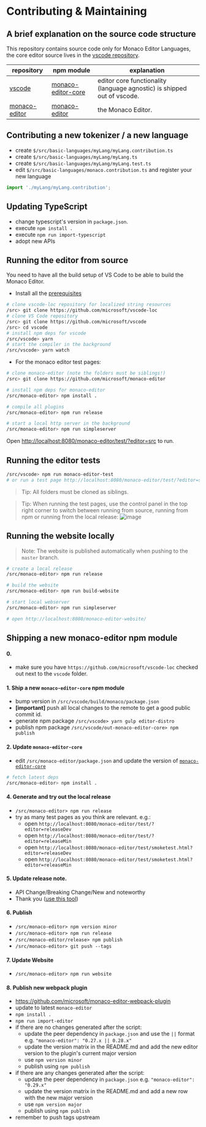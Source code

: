 # Contributing & Maintaining

## A brief explanation on the source code structure

This repository contains source code only for Monaco Editor Languages, the core editor source lives in the [vscode repository](https://github.com/Microsoft/vscode).

| repository                                                  | npm module                                                             | explanation                                                             |
| ----------------------------------------------------------- | ---------------------------------------------------------------------- | ----------------------------------------------------------------------- |
| [vscode](https://github.com/microsoft/vscode)               | [monaco-editor-core](https://www.npmjs.com/package/monaco-editor-core) | editor core functionality (language agnostic) is shipped out of vscode. |
| [monaco-editor](https://github.com/microsoft/monaco-editor) | [monaco-editor](https://www.npmjs.com/package/monaco-editor)           | the Monaco Editor.                                                      |

## Contributing a new tokenizer / a new language

- create `$/src/basic-languages/myLang/myLang.contribution.ts`
- create `$/src/basic-languages/myLang/myLang.ts`
- create `$/src/basic-languages/myLang/myLang.test.ts`
- edit `$/src/basic-languages/monaco.contribution.ts` and register your new language

```js
import './myLang/myLang.contribution';
```

## Updating TypeScript

- change typescript's version in `package.json`.
- execute `npm install .`
- execute `npm run import-typescript`
- adopt new APIs

## Running the editor from source

You need to have all the build setup of VS Code to be able to build the Monaco Editor.

- Install all the [prerequisites](https://github.com/microsoft/vscode/wiki/How-to-Contribute#prerequisites)

```bash
# clone vscode-loc repository for localized string resources
/src> git clone https://github.com/microsoft/vscode-loc
# clone VS Code repository
/src> git clone https://github.com/microsoft/vscode
/src> cd vscode
# install npm deps for vscode
/src/vscode> yarn
# start the compiler in the background
/src/vscode> yarn watch
```

- For the monaco editor test pages:

```bash
# clone monaco-editor (note the folders must be siblings!)
/src> git clone https://github.com/microsoft/monaco-editor

# install npm deps for monaco-editor
/src/monaco-editor> npm install .

# compile all plugins
/src/monaco-editor> npm run release

# start a local http server in the background
/src/monaco-editor> npm run simpleserver
```

Open [http://localhost:8080/monaco-editor/test/?editor=src](http://localhost:8080/monaco-editor/test/?editor=src) to run.

## Running the editor tests

```bash
/src/vscode> npm run monaco-editor-test
# or run a test page http://localhost:8080/monaco-editor/test/?editor=src
```

> Tip: All folders must be cloned as siblings.

> Tip: When running the test pages, use the control panel in the top right corner to switch between running from source, running from npm or running from the local release:
> ![image](https://cloud.githubusercontent.com/assets/5047891/19599080/eb0d7622-979e-11e6-96ce-dde98cd95dc1.png)

## Running the website locally

> Note: The website is published automatically when pushing to the `master` branch.

```bash
# create a local release
/src/monaco-editor> npm run release

# build the website
/src/monaco-editor> npm run build-website

# start local webserver
/src/monaco-editor> npm run simpleserver

# open http://localhost:8080/monaco-editor-website/

```

## Shipping a new monaco-editor npm module

#### 0.

- make sure you have `https://github.com/microsoft/vscode-loc` checked out next to the `vscode` folder.

#### 1. Ship a new `monaco-editor-core` npm module

- bump version in `/src/vscode/build/monaco/package.json`
- **[important]** push all local changes to the remote to get a good public commit id.
- generate npm package `/src/vscode> yarn gulp editor-distro`
- publish npm package `/src/vscode/out-monaco-editor-core> npm publish`

#### 2. Update `monaco-editor-core`

- edit `/src/monaco-editor/package.json` and update the version of [`monaco-editor-core`](https://www.npmjs.com/package/monaco-editor-core)

```sh
# fetch latest deps
/src/monaco-editor> npm install .
```

#### 4. Generate and try out the local release

- `/src/monaco-editor> npm run release`
- try as many test pages as you think are relevant. e.g.:
  - open `http://localhost:8080/monaco-editor/test/?editor=releaseDev`
  - open `http://localhost:8080/monaco-editor/test/?editor=releaseMin`
  - open `http://localhost:8080/monaco-editor/test/smoketest.html?editor=releaseDev`
  - open `http://localhost:8080/monaco-editor/test/smoketest.html?editor=releaseMin`

#### 5. Update release note.

- API Change/Breaking Change/New and noteworthy
- Thank you ([use this tool](https://vscode-tools.azurewebsites.net/))

#### 6. Publish

- `/src/monaco-editor> npm version minor`
- `/src/monaco-editor> npm run release`
- `/src/monaco-editor/release> npm publish`
- `/src/monaco-editor> git push --tags`

#### 7. Update Website

- `/src/monaco-editor> npm run website`

#### 8. Publish new webpack plugin

- https://github.com/microsoft/monaco-editor-webpack-plugin
- update to latest `monaco-editor`
- `npm install .`
- `npm run import-editor`
- if there are no changes generated after the script:
  - update the peer dependency in `package.json` and use the `||` format e.g. `"monaco-editor": "0.27.x || 0.28.x"`
  - update the version matrix in the README.md and add the new editor version to the plugin's current major version
  - use `npm version minor`
  - publish using `npm publish`
- if there are any changes generated after the script:
  - update the peer dependency in `package.json` e.g. `"monaco-editor": "0.29.x"`
  - update the version matrix in the README.md and add a new row with the new major version
  - use `npm version major`
  - publish using `npm publish`
- remember to push tags upstream
